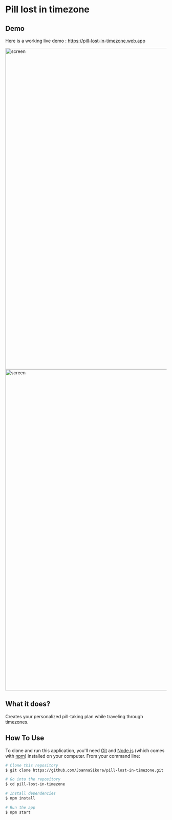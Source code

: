 # Pill lost in timezone

## Demo
Here is a working live demo :  https://pill-lost-in-timezone.web.app

<div>
 <img src="https://i.ibb.co/hRz8MC5/Screenshot-2021-01-06-at-12-40-18.png" alt="screen" width="1000px"/>
  <img src="https://i.ibb.co/MBgBJhC/Screenshot-2021-01-06-at-12-45-01.png" alt="screen" width="1000px"/>
</div>

## What it does?
Creates your personalized pill-taking plan while traveling through timezones.
 
## How To Use
 
 To clone and run this application, you'll need [Git](https://git-scm.com) and [Node.js](https://nodejs.org/en/download/) (which comes with [npm](http://npmjs.com)) installed on your computer. From your command line:
 
 ```bash
 # Clone this repository
 $ git clone https://github.com/JoannaSikora/pill-lost-in-timezone.git
 
 # Go into the repository
 $ cd pill-lost-in-timezone
 
 # Install dependencies
 $ npm install
 
 # Run the app
 $ npm start

